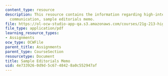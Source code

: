 ```yaml
---
content_type: resource
description: This resource contains the information regarding high-intermediate academic
  communication, sample editorials memo.
file: https://ol-ocw-studio-app-qa.s3.amazonaws.com/courses/21g-213-high-intermediate-academic-communication-spring-2004/4e7339260d9d5c6748428a0c552947af_MIT21G_213S04_editorials.pdf
file_type: application/pdf
learning_resource_types:
- Assignments
ocw_type: OCWFile
parent_title: Assignments
parent_type: CourseSection
resourcetype: Document
title: Sample Editorials Memo
uid: 4e733926-0d9d-5c67-4842-8a0c552947af
---
```

